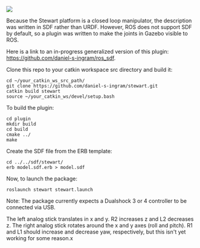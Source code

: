 ![](https://github.com/daniel-s-ingram/stewart/blob/master/gif/stewart.gif)

Because the Stewart platform is a closed loop manipulator, the description was written in SDF rather than URDF. However, ROS does not support SDF by default, so a plugin was written to make the joints in Gazebo visible to ROS.

Here is a link to an in-progress generalized version of this plugin: https://github.com/daniel-s-ingram/ros_sdf.

Clone this repo to your catkin workspace src directory and build it:

```
cd ~/your_catkin_ws_src_path/  
git clone https://github.com/daniel-s-ingram/stewart.git  
catkin build stewart
source ~/your_catkin_ws/devel/setup.bash
```

To build the plugin:

```
cd plugin  
mkdir build  
cd build  
cmake ../  
make  
```

Create the SDF file from the ERB template:

```
cd ../../sdf/stewart/
erb model.sdf.erb > model.sdf
```

Now, to launch the package:

```
roslaunch stewart stewart.launch
```



Note: The package currently expects a Dualshock 3 or 4 controller to be connected via USB.

The left analog stick translates in x and y. R2 increases z and L2 decreases z.
The right analog stick rotates around the x and y axes (roll and pitch). R1 and L1 should increase and decrease yaw, respectively, but this isn't yet working for some reason.x
